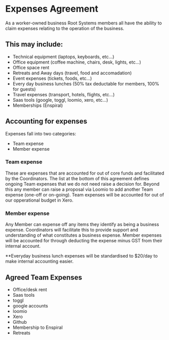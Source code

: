 # Expenses Agreement

As a worker-owned business Root Systems members all have the ability to claim expenses relating to the operation of the business. 

## This may include:

 - Technical equipment (laptops, keyboards, etc...)
 - Office equipment (coffee machine, chairs, desk, lights, etc...)
 - Office space rent
 - Retreats and Away days (travel, food and accomadation)
 - Event expenses (tickets, foods, etc...)
 - Every day business lunches (50% tax deductable for members, 100% for guests)
 - Travel expenses (transport, hotels, flights, etc...)
 - Saas tools (google, toggl, loomio, xero, etc...)
 - Memberships (Enspiral)

## Accounting for expenses

Expenses fall into two categories:

 - Team expense
 - Member expense

### Team expense

These are expenses that are accounted for out of core funds and facilitated by the Coordinators. The list at the bottom of this agreement defines ongoing Team expenses that we do not need raise a decision for. Beyond this any member can raise a proposal via Loomio to add another Team expense (one-off or on-going). Team expenses will be accounted for out of our opperational budget in Xero.

### Member expense

Any Member can expense off any items they identify as being a business expense. Coordinators will facilitate this to provide support and understanding of what constitutes a business expense. Member expenses will be accounted for through deducting the expense minus GST from their internal account.

**Everyday business lunch expenses will be standardised to $20/day to make internal accounting easier.

## Agreed Team Expenses

 - Office/desk rent
 - Saas tools
  - toggl
  - google accounts
  - loomio
  - Xero
  - Github
 - Membership to Enspiral
 - Retreats
